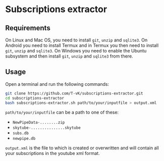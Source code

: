# Subscriptions extractor

## Requirements

On Linux and Mac OS, you need to install `git`, `unzip` and `sqlite3`.
On Android you need to install Termux and in Termux you then need to install `git`, `unzip` and `sqlite3`.
On Windows you need to enable the Ubuntu subsystem and then install `git`, `unzip` and `sqlite3` from there.

## Usage

Open a terminal and run the following commands:

``` bash
git clone https://github.com/T-vK/subscriptions-extractor.git
cd subscriptions-extractor
bash subscriptions-extractor.sh path/to/your/inputfile > output.xml
```

`path/to/your/inputfile` can be a path to one of these:

- `NewPipeData-........zip`
- `skytube-...............skytube`
- `subs.db`
- `newpipe.db`

`output.xml` is the file to which is created or overwritten and will contain all your subscriptions in the youtube xml format.
